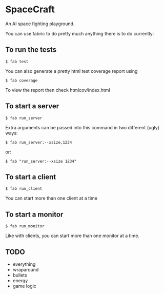 SpaceCraft
==========

An AI space fighting playground.

You can use fabric to do pretty much anything there is to do currently:

To run the tests
----------------

    $ fab test

You can also generate a pretty html test coverage report using

    $ fab coverage

To view the report then check htmlcov/index.html

To start a server
-----------------

    $ fab run_server

Extra arguments can be passed into this command in two different (ugly) ways:

    $ fab run_server:--xsize,1234

or:

    $ fab "run_server:--xsize 1234"


To start a client
-----------------

    $ fab run_client

You can start more than one client at a time


To start a monitor
------------------

    $ fab run_monitor

Like with clients, you can start more than one monitor at a time.


TODO
----

- everything
- wraparound
- bullets
- energy
- game logic

